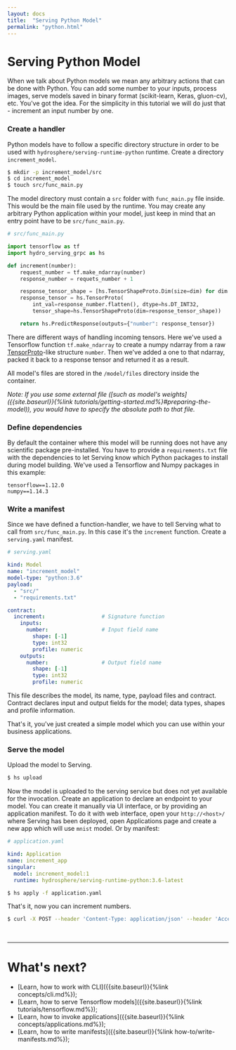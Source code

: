 ```yaml
---
layout: docs
title:  "Serving Python Model"
permalink: "python.html"
---
```


# Serving Python Model

When we talk about Python models we mean any arbitrary actions that can be done with Python. You can add some number to your inputs, process images, serve models saved in binary format (scikit-learn, Keras, gluon-cv), etc. You've got the idea. For the simplicity in this tutorial we will do just that - increment an input number by one.

### Create a handler

Python models have to follow a specific directory structure in order to be used with `hydrosphere/serving-runtime-python` runtime. Create a directory `increment_model`. 

```sh
$ mkdir -p increment_model/src
$ cd increment_model
$ touch src/func_main.py
``` 

The model directory must contain a `src` folder with `func_main.py` file inside. This would be the main file used by the runtime. You may create any arbitrary Python application within your model, just keep in mind that an entry point have to be `src/func_main.py`.

```python
# src/func_main.py

import tensorflow as tf
import hydro_serving_grpc as hs

def increment(number):
    request_number = tf.make_ndarray(number)
    response_number = requets_number + 1

    response_tensor_shape = [hs.TensorShapeProto.Dim(size=dim) for dim in number.tensor_shape.dim]
    response_tensor = hs.TensorProto(
        int_val=response_number.flatten(), dtype=hs.DT_INT32,
        tensor_shape=hs.TensorShapeProto(dim=response_tensor_shape))

    return hs.PredictResponse(outputs={"number": response_tensor})
```

There are different ways of handling incoming tensors. Here we've used a Tensorflow function `tf.make_ndarray` to create a numpy ndarray from a raw [TensorProto](https://github.com/Hydrospheredata/hydro-serving-protos/blob/master/src/hydro_serving_grpc/tf/tensor.proto)-like structure `number`. Then we've added a one to that ndarray, packed it back to a response tensor and returned it as a result. 

All model's files are stored in the `/model/files` directory inside the container. 

_Note: If you use some external file ([such as model's weights]({{site.baseurl}}{%link tutorials/getting-started.md%}#preparing-the-model)), you would have to specify the absolute path to that file._


### Define dependencies 

By default the container where this model will be running does not have any scientific package pre-installed. You have to provide a `requirements.txt` file with the dependencies to let Serving know which Python packages to install during model building. We've used a Tensorflow and Numpy packages in this example:

```
tensorflow==1.12.0
numpy==1.14.3
```

### Write a manifest 

Since we have defined a function-handler, we have to tell Serving what to call from `src/func_main.py`. In this case it's the `increment` function. Create a `serving.yaml` manifest. 

```yaml
# serving.yaml

kind: Model
name: "increment_model"
model-type: "python:3.6"
payload: 
  - "src/"
  - "requirements.txt"

contract:
  increment:                  # Signature function
    inputs:
      number:                 # Input field name
        shape: [-1]
        type: int32
        profile: numeric
    outputs:
      number:                 # Output field name
        shape: [-1]
        type: int32
        profile: numeric
```

This file describes the model, its name, type, payload files and contract. Contract declares input and output fields for the model; data types, shapes and profile information. 

That's it, you've just created a simple model which you can use within your business applications. 

### Serve the model 

Upload the model to Serving.

```sh
$ hs upload
```

Now the model is uploaded to the serving service but does not yet available for the invocation. Create an application to declare an endpoint to your model. You can create it manually via UI interface, or by providing an application manifest. To do it with web interface, open your `http://<host>/` where Serving has been deployed, open Applications page and create a new app which will use `mnist` model. Or by manifest:

```yaml
# application.yaml 

kind: Application
name: increment_app
singular:
  model: increment_model:1
  runtime: hydrosphere/serving-runtime-python:3.6-latest
```

```sh
$ hs apply -f application.yaml
```

That's it, now you can increment numbers. 

```sh 
$ curl -X POST --header 'Content-Type: application/json' --header 'Accept: application/json' -d '{ "number": [1] }' 'https://<host>/gateway/applications/increment_app/increment'
```

<br>
<hr>

# What's next?

- [Learn, how to work with CLI]({{site.baseurl}}{%link concepts/cli.md%});
- [Learn, how to serve Tensorflow models]({{site.baseurl}}{%link tutorials/tensorflow.md%});
- [Learn, how to invoke applications]({{site.baseurl}}{%link concepts/applications.md%});
- [Learn, how to write manifests]({{site.baseurl}}{%link how-to/write-manifests.md%});
